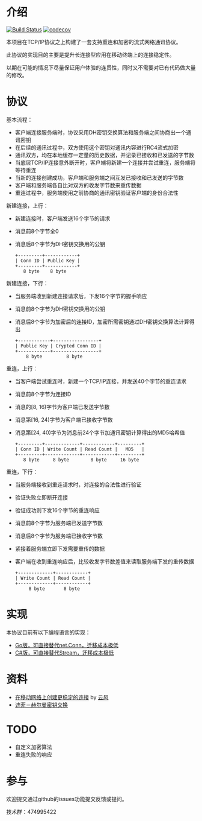 介绍
====

[![Build Status](https://travis-ci.org/unicok/snet.svg?branch=master)](https://travis-ci.org/unicok/snet)
[![codecov](https://codecov.io/gh/unicok/snet/branch/master/graph/badge.svg)](https://codecov.io/gh/unicok/snet)

本项目在TCP/IP协议之上构建了一套支持重连和加密的流式网络通讯协议。

此协议的实现目的主要是提升长连接型应用在移动终端上的连接稳定性。

以期在可能的情况下尽量保证用户体验的连贯性，同时又不需要对已有代码做大量的修改。

协议
====

基本流程：

+ 客户端连接服务端时，协议采用DH密钥交换算法和服务端之间协商出一个通讯密钥
+ 在后续的通讯过程中，双方使用这个密钥对通讯内容进行RC4流式加密
+ 通讯双方，均在本地缓存一定量的历史数据，并记录已接收和已发送的字节数
+ 当底层TCP/IP连接意外断开时，客户端将新建一个连接并尝试重连，服务端将等待重连
+ 当新的连接创建成功，客户端和服务端之间互发已接收和已发送的字节数
+ 客户端和服务端各自比对双方的收发字节数来重传数据
+ 重连过程中，服务端使用之前协商的通讯密钥验证客户端的身份合法性

新建连接，上行：

+ 新建连接时，客户端发送16个字节的请求
+ 消息前8个字节全0
+ 消息后8个字节为DH密钥交换用的公钥

	```
	+---------+------------+
	| Conn ID | Public Key |
	+---------+------------+
	   8 byte    8 byte
	```

新建连接，下行：

+ 当服务端收到新建连接请求后，下发16个字节的握手响应
+ 消息前8个字节为DH密钥交换用的公钥
+ 消息后8个字节为加密后的连接ID，加密所需密钥通过DH密钥交换算法计算得出

	```
	+------------+-----------------+
	| Public Key | Crypted Conn ID |
	+------------+-----------------+
	    8 byte         8 byte
	```

重连，上行：

+ 当客户端尝试重连时，新建一个TCP/IP连接，并发送40个字节的重连请求
+ 消息前8个字节为连接ID
+ 消息的[8, 16)字节为客户端已发送字节数
+ 消息第[16, 24)字节为客户端已接收字节数
+ 消息第[24, 40)字节为消息前24个字节加通讯密钥计算得出的MD5哈希值

	```
	+---------+-------------+------------+---------+
	| Conn ID | Write Count | Read Count |   MD5   |
	+---------+-------------+------------+---------+
	   8 byte     8 byte        8 byte     16 byte
	```

重连，下行：

+ 当服务端接收到重连请求时，对连接的合法性进行验证
+ 验证失败立即断开连接
+ 验证成功则下发16个字节的重连响应
+ 消息前8个字节为服务端已发送字节数
+ 消息后8个字节为服务端已接收字节数
+ 紧接着服务端立即下发需要重传的数据
+ 客户端在收到重连响应后，比较收发字节数差值来读取服务端下发的重传数据

	```
	+-------------+------------+
	| Write Count | Read Count |
	+-------------+------------+
	     8 byte       8 byte
	```

实现
====

本协议目前有以下编程语言的实现：

+ [Go版，可直接替代net.Conn，迁移成本极低](https://github.com/funny/snet/tree/master/golang)
+ [C#版，可直接替代Stream，迁移成本极低](https://github.com/funny/snet/tree/master/csharp)

资料
=======

+ [在移动网络上创建更稳定的连接](http://blog.codingnow.com/2014/02/connection_reuse.html) by [云风](https://github.com/cloudwu)
+ [迪菲－赫尔曼密钥交换](https://zh.wikipedia.org/wiki/%E8%BF%AA%E8%8F%B2%EF%BC%8D%E8%B5%AB%E5%B0%94%E6%9B%BC%E5%AF%86%E9%92%A5%E4%BA%A4%E6%8D%A2)

TODO
====

+ 自定义加密算法
+ 重连失败的响应

参与
====

欢迎提交通过github的issues功能提交反馈或提问。

技术群：474995422